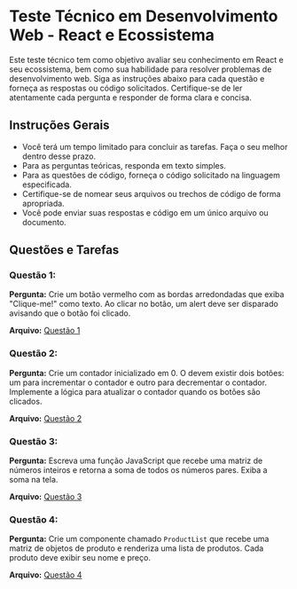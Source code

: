 # Teste Técnico em Desenvolvimento Web - React e Ecossistema

Este teste técnico tem como objetivo avaliar seu conhecimento em React e seu ecossistema, bem como sua habilidade para resolver problemas de desenvolvimento web. Siga as instruções abaixo para cada questão e forneça as respostas ou código solicitados. Certifique-se de ler atentamente cada pergunta e responder de forma clara e concisa.

## Instruções Gerais

- Você terá um tempo limitado para concluir as tarefas. Faça o seu melhor dentro desse prazo.
- Para as perguntas teóricas, responda em texto simples.
- Para as questões de código, forneça o código solicitado na linguagem especificada.
- Certifique-se de nomear seus arquivos ou trechos de código de forma apropriada.
- Você pode enviar suas respostas e código em um único arquivo ou documento.

## Questões e Tarefas

### Questão 1:

**Pergunta:** Crie um botão vermelho com as bordas arredondadas que exiba "Clique-me!"
como texto. Ao clicar no botão, um alert deve ser disparado avisando que
o botão foi clicado.

**Arquivo:** [Questão 1](./src/app/questoes/1/page.jsx)

### Questão 2:

**Pergunta:** Crie um contador inicializado em 0. O devem existir dois botões: um para
incrementar o contador e outro para decrementar o contador. Implemente a
lógica para atualizar o contador quando os botões são clicados.

**Arquivo:** [Questão 2](./src/app/questoes/2/page.jsx)

### Questão 3:

**Pergunta:** Escreva uma função JavaScript que recebe uma matriz de números inteiros
e retorna a soma de todos os números pares. Exiba a soma na tela.

**Arquivo:** [Questão 3](./src/app/questoes/3/page.jsx)

### Questão 4:

**Pergunta:** Crie um componente chamado `ProductList` que recebe uma matriz de
objetos de produto e renderiza uma lista de produtos. Cada produto deve
exibir seu nome e preço.

**Arquivo:** [Questão 4](./src/app/questoes/4/page.jsx)
